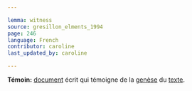 ```yaml
---

lemma: witness
source: gresillon_elments_1994
page: 246
language: French
contributor: caroline
last_updated_by: caroline

---
```


**Témoin:** [document](document.html) écrit qui témoigne de la [genèse](genesis.html) du [texte](text.html).

